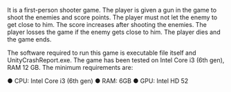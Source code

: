 It is a first-person shooter game. The player is given a gun in the game to shoot the enemies and score points. The player must not let the enemy to get close to him. 
The score increases after shooting the enemies. The player losses the game if the enemy gets close to him. The player dies and the game ends.

The software required to run this game is executable file itself and UnityCrashReport.exe. 
The game has been tested on Intel Core i3 (6th gen), RAM 12 GB.
The minimum requirements are:

●	CPU: Intel Core i3 (6th gen)
●	RAM: 6GB
●	GPU: Intel HD 52
